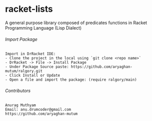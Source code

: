 racket-lists
============

A general purpose library composed of predicates functions in Racket Programming Language (Lisp Dialect)

###### Import Package
```properties
Import in DrRacket IDE:
- Clone the project in the local using `git clone <repo name>`  
- DrRacket -> File -> Install Package 
- Under Package Source paste: https://github.com/aryaghan-mutum/ralgory.git 
- Click Install or Update
- Open a file and import the package: (require ralgory/main)
```

###### Contributors
```properties
Anurag Muthyam 
Email: anu.drumcoder@gmail.com
https://github.com/aryaghan-mutum
```